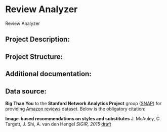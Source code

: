 # Review Analyzer
Review Analyzer

## Project Description:

## Project Structure:

## Additional documentation:

## Data source:
**Big Than You** to the **Stanford Network Analytics Project** group ([SNAP](http://snap.stanford.edu/index.html)) for providing [Amazon reviews](http://snap.stanford.edu/data/web-Amazon.html) dataset. Below is the obligatory citation:

  **Image-based recommendations on styles and substitutes**
  J. McAuley, C. Targett, J. Shi, A. van den Hengel
  _SIGIR, 2015_
  [draft](http://jmcauley.ucsd.edu/data/amazon/sigir_draft.pdf)